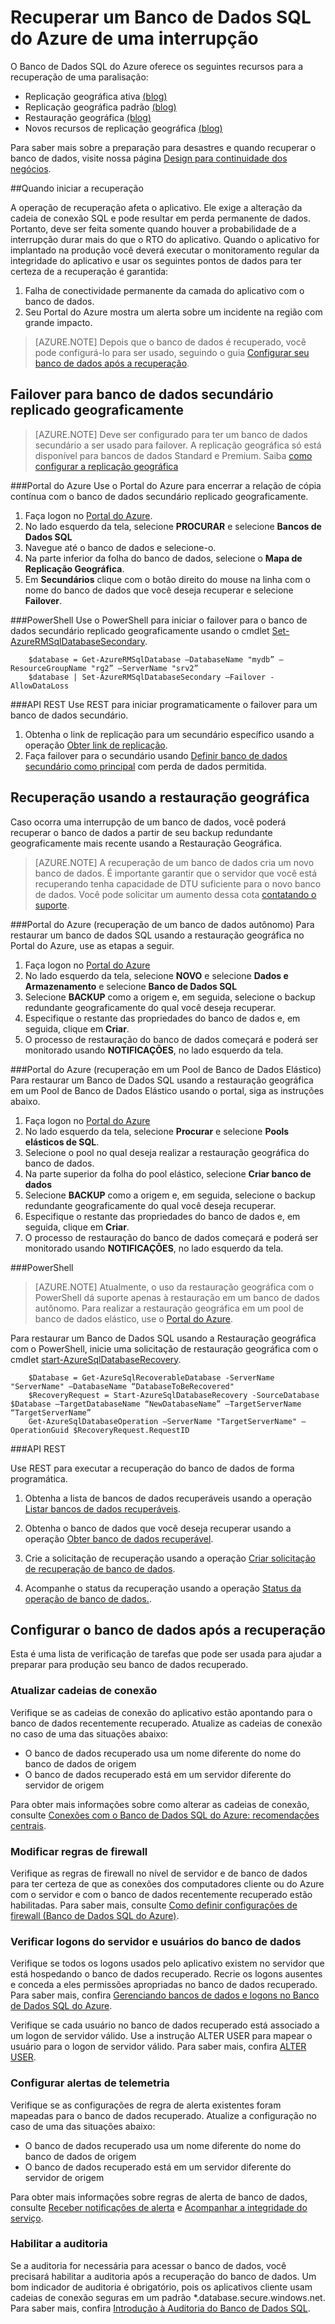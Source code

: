 <properties 
   pageTitle="Recuperação de desastres do Banco de Dados SQL" 
   description="Saiba como recuperar um banco de dados de uma interrupção do datacenter regional ou de uma falha com os recursos de Replicação geográfica ativa, Replicação geográfica padrão e Restauração geográfica do Banco de Dados SQL do Azure." 
   services="sql-database" 
   documentationCenter="" 
   authors="elfisher" 
   manager="jeffreyg" 
   editor="monicar"/>

<tags
   ms.service="sql-database"
   ms.devlang="NA"
   ms.topic="article"
   ms.tgt_pltfrm="NA"
   ms.workload="data-management" 
   ms.date="02/09/2016"
   ms.author="elfish"/>

# Recuperar um Banco de Dados SQL do Azure de uma interrupção

O Banco de Dados SQL do Azure oferece os seguintes recursos para a recuperação de uma paralisação:

- Replicação geográfica ativa [(blog)](http://azure.microsoft.com/blog/2014/07/12/spotlight-on-sql-database-active-geo-replication/)
- Replicação geográfica padrão [(blog)](http://azure.microsoft.com/blog/2014/09/03/azure-sql-database-standard-geo-replication/)
- Restauração geográfica [(blog)](http://azure.microsoft.com/blog/2014/09/13/azure-sql-database-geo-restore/)
- Novos recursos de replicação geográfica [(blog)](https://azure.microsoft.com/blog/spotlight-on-new-capabilities-of-azure-sql-database-geo-replication/)

Para saber mais sobre a preparação para desastres e quando recuperar o banco de dados, visite nossa página [Design para continuidade dos negócios](sql-database-business-continuity-design.md).

##Quando iniciar a recuperação 

A operação de recuperação afeta o aplicativo. Ele exige a alteração da cadeia de conexão SQL e pode resultar em perda permanente de dados. Portanto, deve ser feita somente quando houver a probabilidade de a interrupção durar mais do que o RTO do aplicativo. Quando o aplicativo for implantado na produção você deverá executar o monitoramento regular da integridade do aplicativo e usar os seguintes pontos de dados para ter certeza de a recuperação é garantida:

1. Falha de conectividade permanente da camada do aplicativo com o banco de dados.
2. Seu Portal do Azure mostra um alerta sobre um incidente na região com grande impacto.

> [AZURE.NOTE] Depois que o banco de dados é recuperado, você pode configurá-lo para ser usado, seguindo o guia [Configurar seu banco de dados após a recuperação](#postrecovery).

## Failover para banco de dados secundário replicado geograficamente
> [AZURE.NOTE] Deve ser configurado para ter um banco de dados secundário a ser usado para failover. A replicação geográfica só está disponível para bancos de dados Standard e Premium. Saiba [como configurar a replicação geográfica](sql-database-business-continuity-design.md)

###Portal do Azure
Use o Portal do Azure para encerrar a relação de cópia contínua com o banco de dados secundário replicado geograficamente.

1. Faça logon no [Portal do Azure](https://portal.Azure.com).
2. No lado esquerdo da tela, selecione **PROCURAR** e selecione **Bancos de Dados SQL**
3. Navegue até o banco de dados e selecione-o. 
4. Na parte inferior da folha do banco de dados, selecione o **Mapa de Replicação Geográfica**.
4. Em **Secundários** clique com o botão direito do mouse na linha com o nome do banco de dados que você deseja recuperar e selecione **Failover**.

###PowerShell
Use o PowerShell para iniciar o failover para o banco de dados secundário replicado geograficamente usando o cmdlet [Set-AzureRMSqlDatabaseSecondary](https://msdn.microsoft.com/library/mt619393.aspx).
		
		$database = Get-AzureRMSqlDatabase –DatabaseName "mydb” –ResourceGroupName "rg2” –ServerName "srv2”
		$database | Set-AzureRMSqlDatabaseSecondary –Failover -AllowDataLoss

###API REST 
Use REST para iniciar programaticamente o failover para um banco de dados secundário.

1. Obtenha o link de replicação para um secundário específico usando a operação [Obter link de replicação](https://msdn.microsoft.com/library/mt600778.aspx).
2. Faça failover para o secundário usando [Definir banco de dados secundário como principal](https://msdn.microsoft.com/library/mt582027.aspx) com perda de dados permitida. 

## Recuperação usando a restauração geográfica

Caso ocorra uma interrupção de um banco de dados, você poderá recuperar o banco de dados a partir de seu backup redundante geograficamente mais recente usando a Restauração Geográfica.

> [AZURE.NOTE] A recuperação de um banco de dados cria um novo banco de dados. É importante garantir que o servidor que você está recuperando tenha capacidade de DTU suficiente para o novo banco de dados. Você pode solicitar um aumento dessa cota [contatando o suporte](https://azure.microsoft.com/blog/azure-limits-quotas-increase-requests/).

###Portal do Azure (recuperação de um banco de dados autônomo)
Para restaurar um banco de dados SQL usando a restauração geográfica no Portal do Azure, use as etapas a seguir.

1. Faça logon no [Portal do Azure](https://portal.Azure.com)
2. No lado esquerdo da tela, selecione **NOVO** e selecione **Dados e Armazenamento** e selecione **Banco de Dados SQL**
2. Selecione **BACKUP** como a origem e, em seguida, selecione o backup redundante geograficamente do qual você deseja recuperar.
3. Especifique o restante das propriedades do banco de dados e, em seguida, clique em **Criar**.
4. O processo de restauração do banco de dados começará e poderá ser monitorado usando **NOTIFICAÇÕES**, no lado esquerdo da tela.

###Portal do Azure (recuperação em um Pool de Banco de Dados Elástico)
Para restaurar um Banco de Dados SQL usando a restauração geográfica em um Pool de Banco de Dados Elástico usando o portal, siga as instruções abaixo.

1. Faça logon no [Portal do Azure](https://portal.Azure.com)
2. No lado esquerdo da tela, selecione **Procurar** e selecione **Pools elásticos de SQL**.
3. Selecione o pool no qual deseja realizar a restauração geográfica do banco de dados.
4. Na parte superior da folha do pool elástico, selecione **Criar banco de dados**
5. Selecione **BACKUP** como a origem e, em seguida, selecione o backup redundante geograficamente do qual você deseja recuperar.
6. Especifique o restante das propriedades do banco de dados e, em seguida, clique em **Criar**.
7. O processo de restauração do banco de dados começará e poderá ser monitorado usando **NOTIFICAÇÕES**, no lado esquerdo da tela.

###PowerShell 
> [AZURE.NOTE] Atualmente, o uso da restauração geográfica com o PowerShell dá suporte apenas à restauração em um banco de dados autônomo. Para realizar a restauração geográfica em um pool de banco de dados elástico, use o [Portal do Azure](https://portal.Azure.com).

Para restaurar um Banco de Dados SQL usando a Restauração geográfica com o PowerShell, inicie uma solicitação de restauração geográfica com o cmdlet [start-AzureSqlDatabaseRecovery](https://msdn.microsoft.com/library/azure/dn720224.aspx).

		$Database = Get-AzureSqlRecoverableDatabase -ServerName "ServerName" –DatabaseName “DatabaseToBeRecovered"
		$RecoveryRequest = Start-AzureSqlDatabaseRecovery -SourceDatabase $Database –TargetDatabaseName “NewDatabaseName” –TargetServerName “TargetServerName”
		Get-AzureSqlDatabaseOperation –ServerName "TargetServerName" –OperationGuid $RecoveryRequest.RequestID

###API REST 

Use REST para executar a recuperação do banco de dados de forma programática.

1.	Obtenha a lista de bancos de dados recuperáveis usando a operação [Listar bancos de dados recuperáveis](http://msdn.microsoft.com/library/azure/dn800984.aspx).
	
2.	Obtenha o banco de dados que você deseja recuperar usando a operação [Obter banco de dados recuperável](http://msdn.microsoft.com/library/azure/dn800985.aspx).
	
3.	Crie a solicitação de recuperação usando a operação [Criar solicitação de recuperação de banco de dados](http://msdn.microsoft.com/library/azure/dn800986.aspx).
	
4.	Acompanhe o status da recuperação usando a operação [Status da operação de banco de dados.](http://msdn.microsoft.com/library/azure/dn720371.aspx).
 
## Configurar o banco de dados após a recuperação<a name="postrecovery"></a>

Esta é uma lista de verificação de tarefas que pode ser usada para ajudar a preparar para produção seu banco de dados recuperado.

### Atualizar cadeias de conexão

Verifique se as cadeias de conexão do aplicativo estão apontando para o banco de dados recentemente recuperado. Atualize as cadeias de conexão no caso de uma das situações abaixo:

  + O banco de dados recuperado usa um nome diferente do nome do banco de dados de origem
  + O banco de dados recuperado está em um servidor diferente do servidor de origem

Para obter mais informações sobre como alterar as cadeias de conexão, consulte [Conexões com o Banco de Dados SQL do Azure: recomendações centrais](sql-database-connect-central-recommendations.md).
 
### Modificar regras de firewall
Verifique as regras de firewall no nível de servidor e de banco de dados para ter certeza de que as conexões dos computadores cliente ou do Azure com o servidor e com o banco de dados recentemente recuperado estão habilitadas. Para saber mais, consulte [Como definir configurações de firewall (Banco de Dados SQL do Azure)](sql-database-configure-firewall-settings.md).

### Verificar logons do servidor e usuários do banco de dados

Verifique se todos os logons usados pelo aplicativo existem no servidor que está hospedando o banco de dados recuperado. Recrie os logons ausentes e conceda a eles permissões apropriadas no banco de dados recuperado. Para saber mais, confira [Gerenciando bancos de dados e logons no Banco de Dados SQL do Azure](sql-database-manage-logins.md).

Verifique se cada usuário no banco de dados recuperado está associado a um logon de servidor válido. Use a instrução ALTER USER para mapear o usuário para o logon de servidor válido. Para saber mais, confira [ALTER USER](http://go.microsoft.com/fwlink/?LinkId=397486).


### Configurar alertas de telemetria

Verifique se as configurações de regra de alerta existentes foram mapeadas para o banco de dados recuperado. Atualize a configuração no caso de uma das situações abaixo:

  + O banco de dados recuperado usa um nome diferente do nome do banco de dados de origem
  + O banco de dados recuperado está em um servidor diferente do servidor de origem

Para obter mais informações sobre regras de alerta de banco de dados, consulte [Receber notificações de alerta](insights-receive-alert-notifications.md) e [Acompanhar a integridade do serviço](insights-service-health.md).


### Habilitar a auditoria

Se a auditoria for necessária para acessar o banco de dados, você precisará habilitar a auditoria após a recuperação do banco de dados. Um bom indicador de auditoria é obrigatório, pois os aplicativos cliente usam cadeias de conexão seguras em um padrão *.database.secure.windows.net. Para saber mais, confira [Introdução à Auditoria do Banco de Dados SQL](sql-database-auditing-get-started.md).

<!---HONumber=AcomDC_0211_2016-->